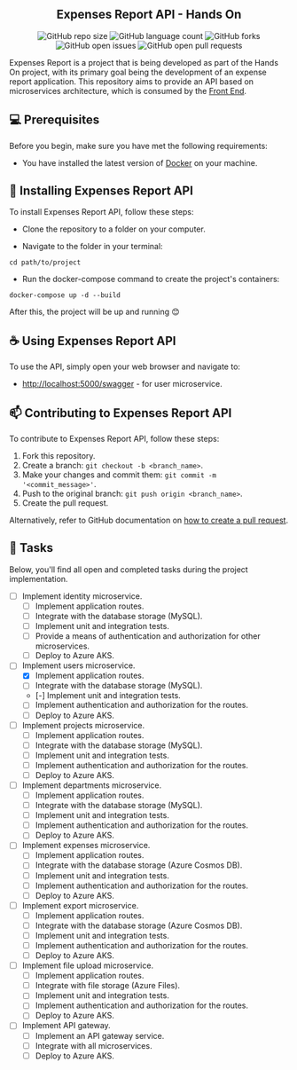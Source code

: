 <h2 align="center">
    Expenses Report API - Hands On
</h2>

<div align="center">

![GitHub repo size](https://img.shields.io/github/repo-size/wendel-nogueira/Expenses-Report-BackEnd?style=for-the-badge)
![GitHub language count](https://img.shields.io/github/languages/count/wendel-nogueira/Expenses-Report-BackEnd?style=for-the-badge)
![GitHub forks](https://img.shields.io/github/forks/wendel-nogueira/Expenses-Report-BackEnd?style=for-the-badge)
![GitHub open issues](https://img.shields.io/github/issues/wendel-nogueira/Expenses-Report-BackEnd?style=for-the-badge)
![GitHub open pull requests](https://img.shields.io/github/issues-pr/wendel-nogueira/Expenses-Report-BackEnd?style=for-the-badge)

</div>

Expenses Report is a project that is being developed as part of the Hands On project, with its primary goal being the development of an expense report application. This repository aims to provide an API based on microservices architecture, which is consumed by the [Front End](https://github.com/wendel-nogueira/Expenses-Report-FrontEnd).

## 💻 Prerequisites

Before you begin, make sure you have met the following requirements:

* You have installed the latest version of [Docker](https://www.docker.com) on your machine.

## 🚀 Installing Expenses Report API

To install Expenses Report API, follow these steps:

* Clone the repository to a folder on your computer.

* Navigate to the folder in your terminal:

```
cd path/to/project
```

* Run the docker-compose command to create the project's containers:

```
docker-compose up -d --build
```

After this, the project will be up and running 😊

## ☕ Using Expenses Report API

To use the API, simply open your web browser and navigate to:

* [http://localhost:5000/swagger](http://localhost:5000/swagger) - for user microservice.


## 📫 Contributing to Expenses Report API

To contribute to Expenses Report API, follow these steps:

1. Fork this repository.
2. Create a branch: `git checkout -b <branch_name>`.
3. Make your changes and commit them: `git commit -m '<commit_message>'`.
4. Push to the original branch: `git push origin <branch_name>`.
5. Create the pull request.

Alternatively, refer to GitHub documentation on [how to create a pull request](https://help.github.com/en/github/collaborating-with-issues-and-pull-requests/creating-a-pull-request).

## 📝 Tasks

Below, you'll find all open and completed tasks during the project implementation.

- [ ] Implement identity microservice.
    - [ ] Implement application routes.
    - [ ] Integrate with the database storage (MySQL).
    - [ ] Implement unit and integration tests.
    - [ ] Provide a means of authentication and authorization for other microservices.
    - [ ] Deploy to Azure AKS.
- [ ] Implement users microservice.
    - [x] Implement application routes.
    - [ ] Integrate with the database storage (MySQL).
    - [-] Implement unit and integration tests.
    - [ ] Implement authentication and authorization for the routes.
    - [ ] Deploy to Azure AKS.
- [ ] Implement projects microservice.
    - [ ] Implement application routes.
    - [ ] Integrate with the database storage (MySQL).
    - [ ] Implement unit and integration tests.
    - [ ] Implement authentication and authorization for the routes.
    - [ ] Deploy to Azure AKS.
- [ ] Implement departments microservice.
    - [ ] Implement application routes.
    - [ ] Integrate with the database storage (MySQL).
    - [ ] Implement unit and integration tests.
    - [ ] Implement authentication and authorization for the routes.
    - [ ] Deploy to Azure AKS.
- [ ] Implement expenses microservice.
    - [ ] Implement application routes.
    - [ ] Integrate with the database storage (Azure Cosmos DB).
    - [ ] Implement unit and integration tests.
    - [ ] Implement authentication and authorization for the routes.
    - [ ] Deploy to Azure AKS.
- [ ] Implement export microservice.
    - [ ] Implement application routes.
    - [ ] Integrate with the database storage (Azure Cosmos DB).
    - [ ] Implement unit and integration tests.
    - [ ] Implement authentication and authorization for the routes.
    - [ ] Deploy to Azure AKS.
- [ ] Implement file upload microservice.
    - [ ] Implement application routes.
    - [ ] Integrate with file storage (Azure Files).
    - [ ] Implement unit and integration tests.
    - [ ] Implement authentication and authorization for the routes.
    - [ ] Deploy to Azure AKS.
- [ ] Implement API gateway.
    - [ ] Implement an API gateway service.
    - [ ] Integrate with all microservices.
    - [ ] Deploy to Azure AKS.